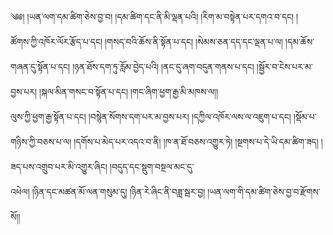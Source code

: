 ﻿  
༄༅། །ཡན་ལག་དམ་ཚིག་ཅེས་བྱ་བ། །དམ་ཚིག་དང་ནི་མི་ལྡན་པའི། །རིག་མ་བསྟེན་པར་དགའ་བ་དང། །  
ཚོགས་ཀྱི་འཁོར་ལོར་རྩོད་པ་དང། །གསད་བའི་ཆོས་ནི་སྟོན་པ་དང། །སེམས་ཅན་དད་དང་ལྡན་པ་ལ། །དམ་ཆོས་གཞན་དུ་སྟོན་པ་དང། །ཉན་ཐོས་དག་ཏུ་རློམ་བྱེད་པའི། །ནང་དུ་ཞག་བདུན་གནས་པ་དང། །སྦྱོར་བ་ངེས་པར་མ་བྱས་པར། །སྐལ་མིན་གསང་བ་སྟོན་པ་དང། །གང་ཞིག་ཕྱག་རྒྱ་མི་མཁས་ལ།།  
ལུས་ཀྱི་ཕྱག་རྒྱ་སྟོན་པ་དང། །བསྙེན་སོགས་དག་པར་མ་བྱས་པར། །དཀྱིལ་འཁོར་ལས་ལ་འཇུག་པ་དང། །སྡོམ་པ་གཉིས་ཀྱི་བཅས་པ་ལ། །དགོས་པ་མེད་པར་འདའ་བ་ནི། །ཁ་ན་ཐོ་བཅས་འགྱུར་ཏེ། །སྔགས་པ་དེ་ཡི་དམ་ཚིག་ཟད། །ཟད་པས་འགྲུབ་པར་མི་འགྱུར་ཞིང། །བདུད་དང་སྡུག་བསྔལ་མང་དུ་  
འཕེལ། །ཉིན་དང་མཚན་མོ་ལན་གསུམ་དུ། །ཉིན་རེ་ཞིང་ནི་བཟླ་སྦར་བྱ། །ཡན་ལག་གི་དམ་ཚིག་ཅེས་བྱ་བ་རྫོགས་སོ།།  
  
